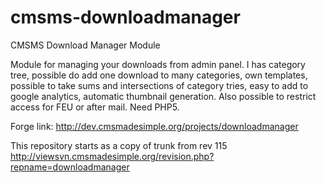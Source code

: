 cmsms-downloadmanager
=====================

CMSMS Download Manager Module

Module for managing your downloads from admin panel. I has category tree, possible do add one download to many categories, own templates, possible to take sums and intersections of category tries, easy to add to google analytics, automatic thumbnail generation. Also possible to restrict access for FEU or after mail. Need PHP5.

Forge link: http://dev.cmsmadesimple.org/projects/downloadmanager

This repository starts as a copy of trunk from rev 115 http://viewsvn.cmsmadesimple.org/revision.php?repname=downloadmanager
